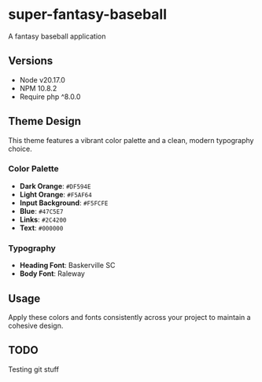 # super-fantasy-baseball
A fantasy baseball application

## Versions
- Node v20.17.0
- NPM 10.8.2
- Require php ^8.0.0

## Theme Design

This theme features a vibrant color palette and a clean, modern typography choice.

### Color Palette

- **Dark Orange**: `#DF594E`
- **Light Orange**: `#F5AF64`
- **Input Background**: `#F5FCFE`
- **Blue**: `#47C5E7`
- **Links**: `#2C4200`
- **Text**: `#000000`

### Typography

- **Heading Font**: Baskerville SC
- **Body Font**: Raleway

## Usage

Apply these colors and fonts consistently across your project to maintain a cohesive design.

## TODO

Testing git stuff